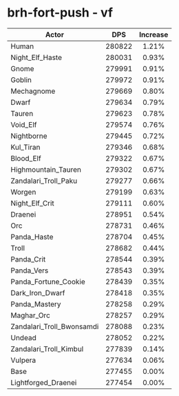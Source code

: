 # brh-fort-push - vf
| Actor | DPS | Increase |
|---|:---:|:---:|
|Human|280822|1.21%|
|Night_Elf_Haste|280031|0.93%|
|Gnome|279991|0.91%|
|Goblin|279972|0.91%|
|Mechagnome|279669|0.80%|
|Dwarf|279634|0.79%|
|Tauren|279623|0.78%|
|Void_Elf|279574|0.76%|
|Nightborne|279445|0.72%|
|Kul_Tiran|279346|0.68%|
|Blood_Elf|279322|0.67%|
|Highmountain_Tauren|279302|0.67%|
|Zandalari_Troll_Paku|279277|0.66%|
|Worgen|279199|0.63%|
|Night_Elf_Crit|279111|0.60%|
|Draenei|278951|0.54%|
|Orc|278731|0.46%|
|Panda_Haste|278704|0.45%|
|Troll|278682|0.44%|
|Panda_Crit|278544|0.39%|
|Panda_Vers|278543|0.39%|
|Panda_Fortune_Cookie|278439|0.35%|
|Dark_Iron_Dwarf|278418|0.35%|
|Panda_Mastery|278258|0.29%|
|Maghar_Orc|278257|0.29%|
|Zandalari_Troll_Bwonsamdi|278088|0.23%|
|Undead|278052|0.22%|
|Zandalari_Troll_Kimbul|277839|0.14%|
|Vulpera|277634|0.06%|
|Base|277455|0.00%|
|Lightforged_Draenei|277454|0.00%|
